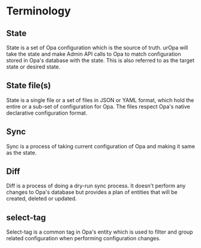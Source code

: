 # Terminology

## State

State is a set of Opa configuration which is the source of truth. urOpa
will take the state and make Admin API calls to Opa to match configuration
stored in Opa's database with the state.
This is also referred to as the target state or desired state.

## State file(s)

State is a single file or a set of files in JSON or YAML format, which hold
the entire or a sub-set of configuration for Opa.
The files respect Opa's native declarative configuration format.

## Sync

Sync is a process of taking current configuration of Opa and making it same
as the state.

## Diff

Diff is a process of doing a dry-run sync process. It doesn't perform any
changes to Opa's database but provides a plan of entities that will be
created, deleted or updated.

## select-tag

Select-tag is a common tag in Opa's entity which is used to filter and group
related configuration when performing configuration changes.
